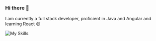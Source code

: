 ### Hi there 👋

I am currently a full stack developer, proficient in Java and Angular and learning React 😊

![My Skills](https://skillicons.dev/icons?i=angular,react,java,spring,ts,js,rxjs,html,css,webStorm)
